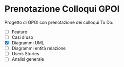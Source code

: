 # Prenotazione Colloqui GPOI
Progetto di GPOI con prenotazione dei colloqui
To Do:
- [ ] Feature
- [ ] Casi d'uso
- [x] Diagrammi UML
- [ ] Diagrammi entità relazione
- [ ] Users Stories
- [ ] Analisi generale

